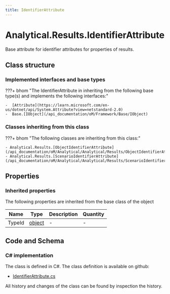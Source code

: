 ```yaml
---
title: IdentifierAttribute
---
```


# Analytical.Results.IdentifierAttribute

Base attribute for identifier attributes for properties of results.

## Class structure

### Implemented interfaces and base types

???+ bhom "The IdentifierAttribute in inheriting from the following base type(s) and implements the following interfaces:"

    -  [Attribute](https://learn.microsoft.com/en-us/dotnet/api/System.Attribute?view=netstandard-2.0)
    -  Base.[IObject](/api_documentation/oM/Framework/Base/IObject)


### Classes inheriting from this class

???+ bhom "The following classes are inheriting from this class:"

    - Analytical.Results.[ObjectIdentifierAttribute](/api_documentation/oM/Analytical/Analytical/Results/ObjectIdentifierAttribute)
    - Analytical.Results.[ScenarioIdentifierAttribute](/api_documentation/oM/Analytical/Analytical/Results/ScenarioIdentifierAttribute)


## Properties

### Inherited properties
The following properties are inherited from the base class of the object

| Name             | Type             | Description      | Quantity         |
|------------------|------------------|------------------|------------------|
| TypeId | [object](https://learn.microsoft.com/en-us/dotnet/api/System.Object?view=netstandard-2.0) | - | - |


## Code and Schema

### C# implementation

The class is defined in C#. The class definition is available on github:

- [IdentifierAttribute.cs](https://github.com/BHoM/BHoM/blob/develop/Analytical_oM/Results/Attributes/IdentifierAttribute.cs)

All history and changes of the class can be found by inspection the history.
